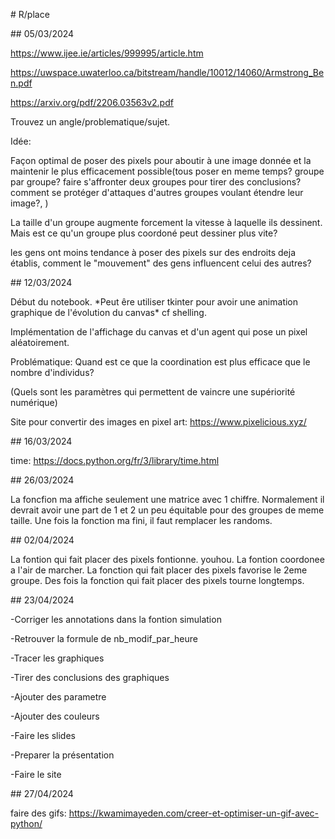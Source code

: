 \# R/place

\## 05/03/2024

https://www.ijee.ie/articles/999995/article.htm

https://uwspace.uwaterloo.ca/bitstream/handle/10012/14060/Armstrong_Ben.pdf

https://arxiv.org/pdf/2206.03563v2.pdf

Trouvez un angle/problematique/sujet.

Idée:

Façon optimal de poser des pixels pour aboutir à une image donnée et la
maintenir le plus efficacement possible(tous poser en meme temps? groupe
par groupe? faire s\'affronter deux groupes pour tirer des conclusions?
comment se protéger d\'attaques d\'autres groupes voulant étendre leur
image?, )

La taille d\'un groupe augmente forcement la vitesse à laquelle ils
dessinent. Mais est ce qu\'un groupe plus coordoné peut dessiner plus
vite?

les gens ont moins tendance à poser des pixels sur des endroits deja
établis, comment le \"mouvement\" des gens influencent celui des autres?

\## 12/03/2024

Début du notebook. \*Peut êre utiliser tkinter pour avoir une animation
graphique de l\'évolution du canvas\* cf shelling.

Implémentation de l\'affichage du canvas et d\'un agent qui pose un
pixel aléatoirement.

Problématique: Quand est ce que la coordination est plus efficace que le
nombre d\'individus?

(Quels sont les paramètres qui permettent de vaincre une supériorité
numérique)

Site pour convertir des images en pixel art:
https://www.pixelicious.xyz/

\## 16/03/2024

time: https://docs.python.org/fr/3/library/time.html

\## 26/03/2024

La foncfion ma affiche seulement une matrice avec 1 chiffre. Normalement
il devrait avoir une part de 1 et 2 un peu équitable pour des groupes de
meme taille. Une fois la fonction ma fini, il faut remplacer les
randoms.

\## 02/04/2024

La fontion qui fait placer des pixels fontionne. youhou. La fontion
coordonee a l\'air de marcher. La fonction qui fait placer des pixels
favorise le 2eme groupe. Des fois la fonction qui fait placer des pixels
tourne longtemps.

\## 23/04/2024

-Corriger les annotations dans la fontion simulation

-Retrouver la formule de nb_modif_par_heure

-Tracer les graphiques

-Tirer des conclusions des graphiques

-Ajouter des parametre

-Ajouter des couleurs

-Faire les slides

-Preparer la présentation

-Faire le site

\## 27/04/2024

faire des gifs:
https://kwamimayeden.com/creer-et-optimiser-un-gif-avec-python/
